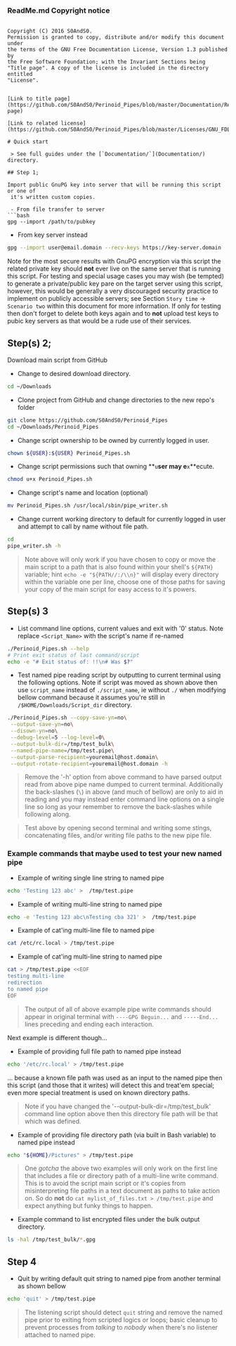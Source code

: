 ### ReadMe.md Copyright notice

 > ```
    Copyright (C) 2016 S0AndS0.
    Permission is granted to copy, distribute and/or modify this document under
    the terms of the GNU Free Documentation License, Version 1.3 published by
    the Free Software Foundation; with the Invariant Sections being
    "Title page". A copy of the license is included in the directory entitled
    "License".
```

[Link to title page](https://github.com/S0AndS0/Perinoid_Pipes/blob/master/Documentation/ReadMe_Paranoid_Pipes.md#title-page)

[Link to related license](https://github.com/S0AndS0/Perinoid_Pipes/blob/master/Licenses/GNU_FDLv1.3_ReadMe_Paranoid_Pipes.md)

# Quick start

 > See full guides under the [`Documentation/`](Documentation/) directory.

## Step 1; 

Import public GnuPG key into server that will be running this script or one of
 it's written custom copies.

 - From file transfer to server
```bash
gpg --import /path/to/pubkey
```

 - From key server instead
```bash
gpg --import user@email.domain --recv-keys https://key-server.domain
```

Note for the most secure results with GnuPG encryption via this script the
 related private key should **not** ever live on the same server that is
 running this script. For testing and special usage cases you may wish (be
 tempted) to generate a private/public key pare on the target server using
 this script, however, this would be generally a very discouraged security
 practice to implement on publicly accessible servers; see Section
 `Story time` -> `Scenario two` within this document for more information.
 If only for testing then don't forget to delete both keys again and to **not**
 upload test keys to pubic key servers as that would be a rude use of their
 services.

## Step(s) 2; 

Download main script from GitHub

 - Change to desired download directory.
```bash
cd ~/Downloads
```

 - Clone project from GitHub and change directories to the new repo's folder
```bash
git clone https://github.com/S0AndS0/Perinoid_Pipes
cd ~/Downloads/Perinoid_Pipes
```

 - Change script ownership to be owned by currently logged in user.
```bash
chown ${USER}:${USER} Perinoid_Pipes.sh
```

 - Change script permissions such that owning **`u`**ser may e**`x`**ecute.
```bash
chmod u+x Perinoid_Pipes.sh
```

 - Change script's name and location (optional)
```bash
mv Perinoid_Pipes.sh /usr/local/sbin/pipe_writer.sh
```

 - Change current working directory to default for currently logged in user
 and attempt to call by name without file path.
```bash
cd
pipe_writer.sh -h
```
 > Note above will only work if you have chosen to copy or move the main
 script to a path that is also found within your shell's `${PATH}` variable;
 hint `echo -e "${PATH//:/\\n}"` will display every directory within the
 variable one per line, choose one of those paths for saving your copy of the
 main script for easy access to it's powers.

## Step(s) 3

 - List command line options, current values and exit with '0' status. Note
 replace `<Script_Name>` with the script's name if re-named
```bash
./Perinoid_Pipes.sh --help
# Print exit status of last command/script
echo -e "# Exit status of: !!\n# Was $?"
```

 - Test named pipe reading script by outputting to current terminal using the
 following options. Note if script was moved as shown above then use
 `script_name` instead of `./script_name`, ie without `./` when modifying
 bellow command because it assumes you're still in
 `/$HOME/Downloads/Script_dir` directory.
```bash
./Perinoid_Pipes.sh --copy-save-yn=no\
 --output-save-yn=no\
 --disown-yn=no\
 --debug-level=5 --log-level=0\
 --output-bulk-dir=/tmp/test_bulk\
 --named-pipe-name=/tmp/test.pipe\
 --output-parse-recipient=youremail@host.domain\
 --output-rotate-recipient=youremail@host.domain -h
```
 > Remove the '-h' option from above command to have parsed output read from
 above pipe name dumped to current terminal. Additionally the back-slashes
 (`\`) in above (and much of bellow) are only to aid in reading and you may
 instead enter command line options on a single line so long as your remember
 to remove the back-slashes while following along.

 > Test above by opening second terminal and writing some stings, concatenating
 files, and/or writing file paths to the new pipe file.

### Example commands that maybe used to test your new named pipe

 - Example of writing single line string to named pipe
```bash
echo 'Testing 123 abc' >  /tmp/test.pipe
```

 - Example of writing multi-line string to named pipe
```bash
echo -e 'Testing 123 abc\nTesting cba 321' >  /tmp/test.pipe
```

 - Example of cat'ing multi-line file to named pipe
```bash
cat /etc/rc.local > /tmp/test.pipe
```

 - Example of cat'ing multi-line string to named pipe
```bash
cat > /tmp/test.pipe <<EOF
testing multi-line
redirection
to named pipe
EOF
```
 > The output of all of above example pipe write commands should appear in
 original terminal with `----GPG Beguin...` and `-----End...` lines preceding
 and ending each interaction.

Next example is different though...

 - Example of providing full file path to named pipe instead
```bash
echo '/etc/rc.local' > /tmp/test.pipe
```

... because a known file path was used as an input to the named pipe then this
 script (and those that it writes) will detect this and treat'em special; even
 more special treatment is used on known directory paths.

 > Note if you have changed the '--output-bulk-dir=/tmp/test_bulk' command
 line option above then this directory file path will be that which was defined.

 - Example of providing file directory path (via built in Bash variable) to
 named pipe instead
```bash
echo "${HOME}/Pictures" > /tmp/test.pipe
```

 > One *gotcha* the above two examples will only work on the first line that
 includes a file or directory path of a multi-line write command. This is to
 avoid the script main script or it's copies from misinterpreting file paths
 in a text document as paths to take action on. So do **not** do
 `cat mylist_of_files.txt > /tmp/test.pipe` and expect anything but funky
 things to happen.

 - Example command to list encrypted files under the bulk output directory.
```bash
ls -hal /tmp/test_bulk/*.gpg
```

## Step 4

 - Quit by writing default quit string to named pipe from another terminal as
 shown bellow
```bash
echo 'quit' > /tmp/test.pipe
```

 > The listening script should detect `quit` string and remove the named pipe
 prior to exiting from scripted logics or loops; basic cleanup to prevent
 processes from *talking* to *nobody* when there's no listener attached to
 named pipe.
